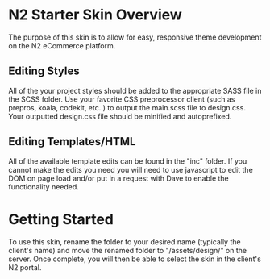 # N2 Starter Skin Overview
The purpose of this skin is to allow for easy, responsive theme development on the N2 eCommerce platform.

## Editing Styles
All of the your project styles should be added to the appropriate SASS file in the SCSS folder. Use your favorite CSS preprocessor client (such as prepros, koala, codekit, etc..) to output the main.scss file to design.css. Your outputted design.css file should be minified and autoprefixed.

## Editing Templates/HTML
All of the available template edits can be found in the "inc" folder. If you cannot make the edits you need you will need to use javascript to edit the DOM on page load and/or put in a request with Dave to enable the functionality needed.

# Getting Started
To use this skin, rename the folder to your desired name (typically the client's name) and move the renamed folder to "/assets/design/" on the server. Once complete, you will then be able to select the skin in the client's N2 portal.